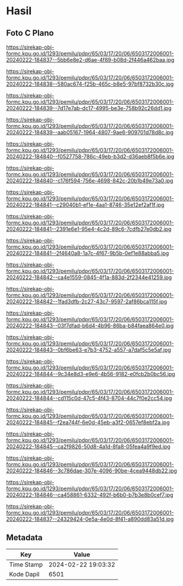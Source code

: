 # Hasil

## Foto C Plano

https://sirekap-obj-formc.kpu.go.id/1293/pemilu/pdpr/65/03/17/20/06/6503172006001-20240222-184837--5bb6e8e2-d6ae-4f89-b08d-2f446a462baa.jpg

https://sirekap-obj-formc.kpu.go.id/1293/pemilu/pdpr/65/03/17/20/06/6503172006001-20240222-184838--580ac674-f25b-465c-b8e5-97bf8732b30c.jpg

https://sirekap-obj-formc.kpu.go.id/1293/pemilu/pdpr/65/03/17/20/06/6503172006001-20240222-184839--7d17e7ab-dc17-4995-be3e-758b92c26dd1.jpg

https://sirekap-obj-formc.kpu.go.id/1293/pemilu/pdpr/65/03/17/20/06/6503172006001-20240222-184839--aab05167-1964-4807-9ae6-909701d78d8c.jpg

https://sirekap-obj-formc.kpu.go.id/1293/pemilu/pdpr/65/03/17/20/06/6503172006001-20240222-184840--f0527758-786c-49eb-b3d2-d36aeb8f5b6e.jpg

https://sirekap-obj-formc.kpu.go.id/1293/pemilu/pdpr/65/03/17/20/06/6503172006001-20240222-184840--c176f594-756e-4698-842c-20b1b49e73a0.jpg

https://sirekap-obj-formc.kpu.go.id/1293/pemilu/pdpr/65/03/17/20/06/6503172006001-20240222-184841--c29040b1-ef1e-4aa1-8746-35e12ef2af1f.jpg

https://sirekap-obj-formc.kpu.go.id/1293/pemilu/pdpr/65/03/17/20/06/6503172006001-20240222-184841--2391e6e1-95e4-4c2d-89c6-7cdfb27e0db2.jpg

https://sirekap-obj-formc.kpu.go.id/1293/pemilu/pdpr/65/03/17/20/06/6503172006001-20240222-184841--2f4640a8-1a7c-4f67-9b5b-0ef1e88abba5.jpg

https://sirekap-obj-formc.kpu.go.id/1293/pemilu/pdpr/65/03/17/20/06/6503172006001-20240222-184842--ca4e1559-0845-4f1a-883d-2f2344e41259.jpg

https://sirekap-obj-formc.kpu.go.id/1293/pemilu/pdpr/65/03/17/20/06/6503172006001-20240222-184842--1fad3dfb-2c27-43c7-9597-2af86bca115f.jpg

https://sirekap-obj-formc.kpu.go.id/1293/pemilu/pdpr/65/03/17/20/06/6503172006001-20240222-184843--03f7dfad-b6d4-4b96-86ba-b84faea864e0.jpg

https://sirekap-obj-formc.kpu.go.id/1293/pemilu/pdpr/65/03/17/20/06/6503172006001-20240222-184843--0bf6be63-e7b3-4752-a557-a7daf5c5e5af.jpg

https://sirekap-obj-formc.kpu.go.id/1293/pemilu/pdpr/65/03/17/20/06/6503172006001-20240222-184844--9c34e8d3-e9e6-4b56-9182-e0fcb2b0bc56.jpg

https://sirekap-obj-formc.kpu.go.id/1293/pemilu/pdpr/65/03/17/20/06/6503172006001-20240222-184844--cd115c0d-47c5-4f43-8704-44c7f0e2cc54.jpg

https://sirekap-obj-formc.kpu.go.id/1293/pemilu/pdpr/65/03/17/20/06/6503172006001-20240222-184845--f2ea744f-6e0d-45eb-a3f2-0657ef8ebf2a.jpg

https://sirekap-obj-formc.kpu.go.id/1293/pemilu/pdpr/65/03/17/20/06/6503172006001-20240222-184845--ca2f9826-50d8-4a1d-8fa8-05fea4a9f9ed.jpg

https://sirekap-obj-formc.kpu.go.id/1293/pemilu/pdpr/65/03/17/20/06/6503172006001-20240222-184846--3c786dae-307e-4096-90be-4cea9448db22.jpg

https://sirekap-obj-formc.kpu.go.id/1293/pemilu/pdpr/65/03/17/20/06/6503172006001-20240222-184846--ca458861-6332-492f-b6b0-b7b3e8b0cef7.jpg

https://sirekap-obj-formc.kpu.go.id/1293/pemilu/pdpr/65/03/17/20/06/6503172006001-20240222-184837--24329424-0e5a-4e0d-8f41-a890dd83a51d.jpg


## Metadata

| Key        | Value               |
| ---------- | ------------------- |
| Time Stamp | 2024-02-22 19:03:32 |
| Kode Dapil | 6501                |



